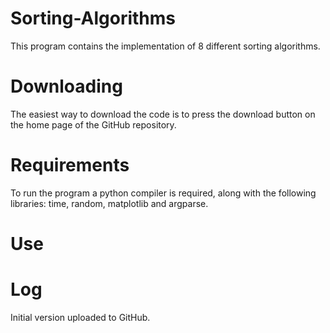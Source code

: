 # Sorting-Algorithms

This program contains the implementation of 8 different sorting algorithms.

# Downloading

The easiest way to download the code is to press the download button on the home page of the GitHub repository.

# Requirements

To run the program a python compiler is required, along with the following libraries: time, random, matplotlib and argparse.

# Use



# Log

Initial version uploaded to GitHub.

